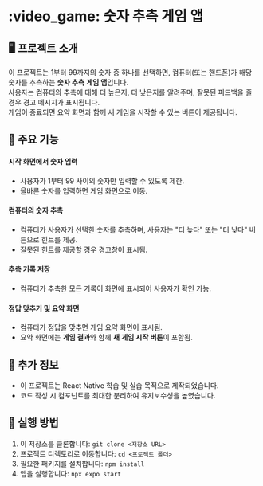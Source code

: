 <h1>:video_game: 숫자 추측 게임 앱</h1>

## 🖥️ 프로젝트 소개
이 프로젝트는 1부터 99까지의 숫자 중 하나를 선택하면, 컴퓨터(또는 핸드폰)가 해당 숫자를 추측하는 **숫자 추측 게임 앱**입니다.
<br>
사용자는 컴퓨터의 추측에 대해 더 높은지, 더 낮은지를 알려주며, 잘못된 피드백을 줄 경우 경고 메시지가 표시됩니다.
<br>
게임이 종료되면 요약 화면과 함께 새 게임을 시작할 수 있는 버튼이 제공됩니다.

## 📌 주요 기능
#### 시작 화면에서 숫자 입력
- 사용자가 1부터 99 사이의 숫자만 입력할 수 있도록 제한.
- 올바른 숫자를 입력하면 게임 화면으로 이동.

#### 컴퓨터의 숫자 추측
- 컴퓨터가 사용자가 선택한 숫자를 추측하며, 사용자는 "더 높다" 또는 "더 낮다" 버튼으로 힌트를 제공.
- 잘못된 힌트를 제공할 경우 경고창이 표시됨.

#### 추측 기록 저장
- 컴퓨터가 추측한 모든 기록이 화면에 표시되어 사용자가 확인 가능.

#### 정답 맞추기 및 요약 화면
- 컴퓨터가 정답을 맞추면 게임 요약 화면이 표시됨.
- 요약 화면에는 **게임 결과**와 함께 **새 게임 시작 버튼**이 포함됨.

## 📢 추가 정보
- 이 프로젝트는 React Native 학습 및 실습 목적으로 제작되었습니다.
- 코드 작성 시 컴포넌트를 최대한 분리하여 유지보수성을 높였습니다.


## 🚀 실행 방법
1. 이 저장소를 클론합니다:
``` git clone <저장소 URL> ```
2. 프로젝트 디렉토리로 이동합니다:
``` cd <프로젝트 폴더> ```
3. 필요한 패키지를 설치합니다:
``` npm install ```
4. 앱을 실행합니다:
``` npx expo start ```